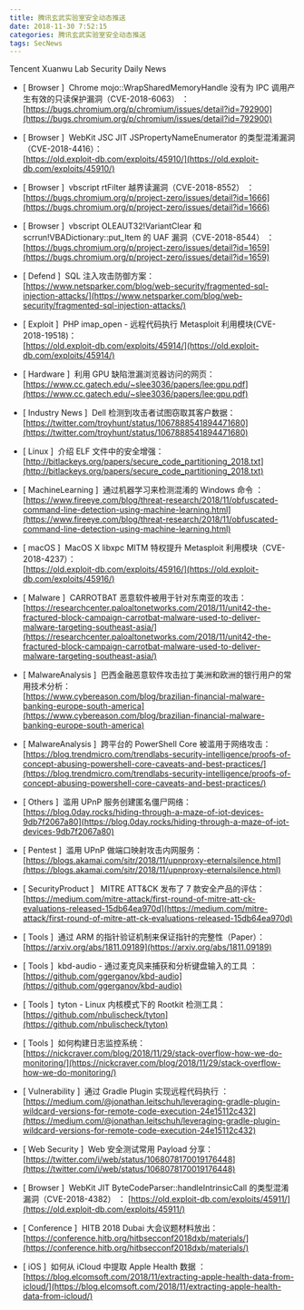 ```yaml
---
title: 腾讯玄武实验室安全动态推送
date: 2018-11-30 7:52:15
categories: 腾讯玄武实验室安全动态推送
tags: SecNews
---
```


Tencent Xuanwu Lab Security Daily News  
* [ Browser ]  Chrome mojo::WrapSharedMemoryHandle 没有为 IPC 调用产生有效的只读保护漏洞（CVE-2018-6063） ：   
[https://bugs.chromium.org/p/chromium/issues/detail?id=792900](https://bugs.chromium.org/p/chromium/issues/detail?id=792900)  

* [ Browser ]  WebKit JSC JIT JSPropertyNameEnumerator 的类型混淆漏洞（CVE-2018-4416）：   
[https://old.exploit-db.com/exploits/45910/](https://old.exploit-db.com/exploits/45910/)  

* [ Browser ]  vbscript rtFilter 越界读漏洞（CVE-2018-8552） ：   
[https://bugs.chromium.org/p/project-zero/issues/detail?id=1666](https://bugs.chromium.org/p/project-zero/issues/detail?id=1666)  

* [ Browser ]  vbscript OLEAUT32!VariantClear 和 scrrun!VBADictionary::put_Item 的 UAF 漏洞（CVE-2018-8544） ：   
[https://bugs.chromium.org/p/project-zero/issues/detail?id=1659](https://bugs.chromium.org/p/project-zero/issues/detail?id=1659)  

* [ Defend ]  SQL 注入攻击防御方案：   
[https://www.netsparker.com/blog/web-security/fragmented-sql-injection-attacks/](https://www.netsparker.com/blog/web-security/fragmented-sql-injection-attacks/)  

* [ Exploit ]  PHP imap_open - 远程代码执行 Metasploit 利用模块(CVE-2018-19518)：   
[https://old.exploit-db.com/exploits/45914/](https://old.exploit-db.com/exploits/45914/)  

* [ Hardware ]  利用 GPU 缺陷泄漏浏览器访问的网页：   
[https://www.cc.gatech.edu/~slee3036/papers/lee:gpu.pdf](https://www.cc.gatech.edu/~slee3036/papers/lee:gpu.pdf)  

* [ Industry News ]  Dell 检测到攻击者试图窃取其客户数据：  
[https://twitter.com/troyhunt/status/1067888541894471680](https://twitter.com/troyhunt/status/1067888541894471680)  

* [ Linux ]  介绍 ELF 文件中的安全增强：   
[http://bitlackeys.org/papers/secure_code_partitioning_2018.txt](http://bitlackeys.org/papers/secure_code_partitioning_2018.txt)  

* [ MachineLearning ]  通过机器学习来检测混淆的 Windows 命令 ：   
[https://www.fireeye.com/blog/threat-research/2018/11/obfuscated-command-line-detection-using-machine-learning.html](https://www.fireeye.com/blog/threat-research/2018/11/obfuscated-command-line-detection-using-machine-learning.html)  

* [ macOS ]  MacOS X libxpc MITM 特权提升 Metasploit 利用模块（CVE-2018-4237）：   
[https://old.exploit-db.com/exploits/45916/](https://old.exploit-db.com/exploits/45916/)  

* [ Malware ]  CARROTBAT 恶意软件被用于针对东南亚的攻击：   
[https://researchcenter.paloaltonetworks.com/2018/11/unit42-the-fractured-block-campaign-carrotbat-malware-used-to-deliver-malware-targeting-southeast-asia/](https://researchcenter.paloaltonetworks.com/2018/11/unit42-the-fractured-block-campaign-carrotbat-malware-used-to-deliver-malware-targeting-southeast-asia/)  

* [ MalwareAnalysis ]  巴西金融恶意软件攻击拉丁美洲和欧洲的银行用户的常用技术分析：   
[https://www.cybereason.com/blog/brazilian-financial-malware-banking-europe-south-america](https://www.cybereason.com/blog/brazilian-financial-malware-banking-europe-south-america)  

* [ MalwareAnalysis ]  跨平台的 PowerShell Core 被滥用于网络攻击：   
[https://blog.trendmicro.com/trendlabs-security-intelligence/proofs-of-concept-abusing-powershell-core-caveats-and-best-practices/](https://blog.trendmicro.com/trendlabs-security-intelligence/proofs-of-concept-abusing-powershell-core-caveats-and-best-practices/)  

* [ Others ]  滥用 UPnP 服务创建匿名僵尸网络：   
[https://blog.0day.rocks/hiding-through-a-maze-of-iot-devices-9db7f2067a80](https://blog.0day.rocks/hiding-through-a-maze-of-iot-devices-9db7f2067a80)  

* [ Pentest ]  滥用 UPnP 做端口映射攻击内网服务：   
[https://blogs.akamai.com/sitr/2018/11/upnproxy-eternalsilence.html](https://blogs.akamai.com/sitr/2018/11/upnproxy-eternalsilence.html)  

* [ SecurityProduct ]   MITRE ATT&amp;CK 发布了 7 款安全产品的评估：   
[https://medium.com/mitre-attack/first-round-of-mitre-att-ck-evaluations-released-15db64ea970d](https://medium.com/mitre-attack/first-round-of-mitre-att-ck-evaluations-released-15db64ea970d)  

* [ Tools ]  通过 ARM 的指针验证机制来保证指针的完整性（Paper）：   
[https://arxiv.org/abs/1811.09189](https://arxiv.org/abs/1811.09189)  

* [ Tools ]  kbd-audio - 通过麦克风来捕获和分析键盘输入的工具 ：   
[https://github.com/ggerganov/kbd-audio](https://github.com/ggerganov/kbd-audio)  

* [ Tools ]  tyton - Linux 内核模式下的 Rootkit 检测工具：   
[https://github.com/nbulischeck/tyton](https://github.com/nbulischeck/tyton)  

* [ Tools ]  如何构建日志监控系统：   
[https://nickcraver.com/blog/2018/11/29/stack-overflow-how-we-do-monitoring/](https://nickcraver.com/blog/2018/11/29/stack-overflow-how-we-do-monitoring/)  

* [ Vulnerability ]  通过 Gradle Plugin 实现远程代码执行 ：   
[https://medium.com/@jonathan.leitschuh/leveraging-gradle-plugin-wildcard-versions-for-remote-code-execution-24e15112c432](https://medium.com/@jonathan.leitschuh/leveraging-gradle-plugin-wildcard-versions-for-remote-code-execution-24e15112c432)  

* [ Web Security ]  Web 安全测试常用 Payload 分享：  
[https://twitter.com/i/web/status/1068078170019176448](https://twitter.com/i/web/status/1068078170019176448)  

* [ Browser ]  WebKit JIT ByteCodeParser::handleIntrinsicCall 的类型混淆漏洞（CVE-2018-4382） ： 
[https://old.exploit-db.com/exploits/45911/](https://old.exploit-db.com/exploits/45911/)  

* [ Conference ]  HITB 2018 Dubai 大会议题材料放出： 
[https://conference.hitb.org/hitbsecconf2018dxb/materials/](https://conference.hitb.org/hitbsecconf2018dxb/materials/)  

* [ iOS ]  如何从 iCloud 中提取 Apple Health 数据 ： 
[https://blog.elcomsoft.com/2018/11/extracting-apple-health-data-from-icloud/](https://blog.elcomsoft.com/2018/11/extracting-apple-health-data-from-icloud/)  

